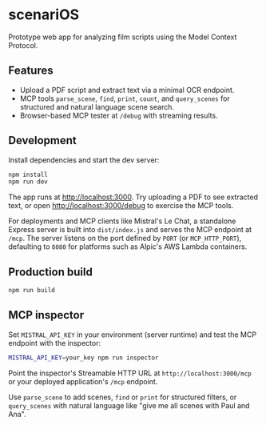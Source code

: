 # scenariOS

Prototype web app for analyzing film scripts using the Model Context Protocol.

## Features

- Upload a PDF script and extract text via a minimal OCR endpoint.
- MCP tools `parse_scene`, `find`, `print`, `count`, and `query_scenes` for structured and natural language scene search.
- Browser-based MCP tester at `/debug` with streaming results.

## Development

Install dependencies and start the dev server:

```bash
npm install
npm run dev
```

The app runs at <http://localhost:3000>. Try uploading a PDF to see extracted text, or open <http://localhost:3000/debug> to exercise the MCP tools.

For deployments and MCP clients like Mistral's Le Chat, a standalone Express server is built into `dist/index.js` and serves the MCP endpoint at `/mcp`. The server listens on the port defined by `PORT` (or `MCP_HTTP_PORT`), defaulting to `8080` for platforms such as Alpic's AWS Lambda containers.

## Production build

```bash
npm run build
```

## MCP inspector

Set `MISTRAL_API_KEY` in your environment (server runtime) and test the MCP endpoint with the inspector:

```bash
MISTRAL_API_KEY=your_key npm run inspector
```

Point the inspector's Streamable HTTP URL at `http://localhost:3000/mcp`
or your deployed application's `/mcp` endpoint.

Use `parse_scene` to add scenes, `find` or `print` for structured filters, or `query_scenes` with natural language like "give me all scenes with Paul and Ana".
